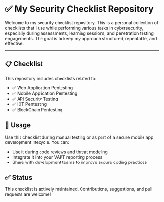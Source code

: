 # ✅ My Security Checklist Repository

Welcome to my security checklist repository. This is a personal collection of checklists that I use while performing various tasks in cybersecurity, especially during assessments, learning sessions, and penetration testing engagements. The goal is to keep my approach structured, repeatable, and effective.

---

## 📋 Checklist

This repository includes checklists related to:
- ✅ Web Application Pentesting
- ✅ Mobile Application Pentesting 
- ✅ API Security Testing 
- ✅ IOT Pentesting 
- ✅ BlockChain Pentesting 


 ## 🚀 Usage

Use this checklist during manual testing or as part of a secure mobile app development lifecycle. You can:

- Use it during code reviews and threat modeling  
- Integrate it into your VAPT reporting process  
- Share with development teams to improve secure coding practices  

## ✅ Status

This checklist is actively maintained. Contributions, suggestions, and pull requests are welcome!
